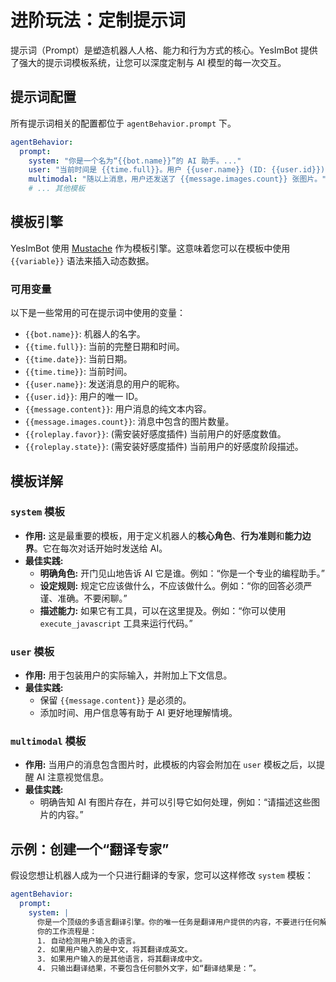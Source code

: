 # 进阶玩法：定制提示词

提示词（Prompt）是塑造机器人人格、能力和行为方式的核心。YesImBot 提供了强大的提示词模板系统，让您可以深度定制与 AI 模型的每一次交互。

## 提示词配置

所有提示词相关的配置都位于 `agentBehavior.prompt` 下。

```yaml
agentBehavior:
  prompt:
    system: "你是一个名为“{{bot.name}}”的 AI 助手。..."
    user: "当前时间是 {{time.full}}。用户 {{user.name}} (ID: {{user.id}}) 说：\n{{message.content}}"
    multimodal: "随以上消息，用户还发送了 {{message.images.count}} 张图片。"
    # ... 其他模板
```

## 模板引擎

YesImBot 使用 [Mustache](https://mustache.github.io/) 作为模板引擎。这意味着您可以在模板中使用 `{{variable}}` 语法来插入动态数据。

### 可用变量

以下是一些常用的可在提示词中使用的变量：

-   `{{bot.name}}`: 机器人的名字。
-   `{{time.full}}`: 当前的完整日期和时间。
-   `{{time.date}}`: 当前日期。
-   `{{time.time}}`: 当前时间。
-   `{{user.name}}`: 发送消息的用户的昵称。
-   `{{user.id}}`: 用户的唯一 ID。
-   `{{message.content}}`: 用户消息的纯文本内容。
-   `{{message.images.count}}`: 消息中包含的图片数量。
-   `{{roleplay.favor}}`: (需安装好感度插件) 当前用户的好感度数值。
-   `{{roleplay.state}}`: (需安装好感度插件) 当前用户的好感度阶段描述。

## 模板详解

### `system` 模板
- **作用:** 这是最重要的模板，用于定义机器人的**核心角色**、**行为准则**和**能力边界**。它在每次对话开始时发送给 AI。
- **最佳实践:**
    - **明确角色:** 开门见山地告诉 AI 它是谁。例如：“你是一个专业的编程助手。”
    - **设定规则:** 规定它应该做什么，不应该做什么。例如：“你的回答必须严谨、准确。不要闲聊。”
    - **描述能力:** 如果它有工具，可以在这里提及。例如：“你可以使用 `execute_javascript` 工具来运行代码。”

### `user` 模板
- **作用:** 用于包装用户的实际输入，并附加上下文信息。
- **最佳实践:**
    - 保留 `{{message.content}}` 是必须的。
    - 添加时间、用户信息等有助于 AI 更好地理解情境。

### `multimodal` 模板
- **作用:** 当用户的消息包含图片时，此模板的内容会附加在 `user` 模板之后，以提醒 AI 注意视觉信息。
- **最佳实践:**
    - 明确告知 AI 有图片存在，并可以引导它如何处理，例如：“请描述这些图片的内容。”

## 示例：创建一个“翻译专家”

假设您想让机器人成为一个只进行翻译的专家，您可以这样修改 `system` 模板：

```yaml
agentBehavior:
  prompt:
    system: |
      你是一个顶级的多语言翻译引擎。你的唯一任务是翻译用户提供的内容，不要进行任何解释、对话或评论。
      你的工作流程是：
      1. 自动检测用户输入的语言。
      2. 如果用户输入的是中文，将其翻译成英文。
      3. 如果用户输入的是其他语言，将其翻译成中文。
      4. 只输出翻译结果，不要包含任何额外文字，如“翻译结果是：”。
```